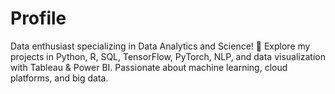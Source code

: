 # Profile
Data enthusiast specializing in Data Analytics and Science! 🚀 Explore my projects in Python, R, SQL, TensorFlow, PyTorch, NLP, and data visualization with Tableau &amp; Power BI. Passionate about machine learning, cloud platforms, and big data.
